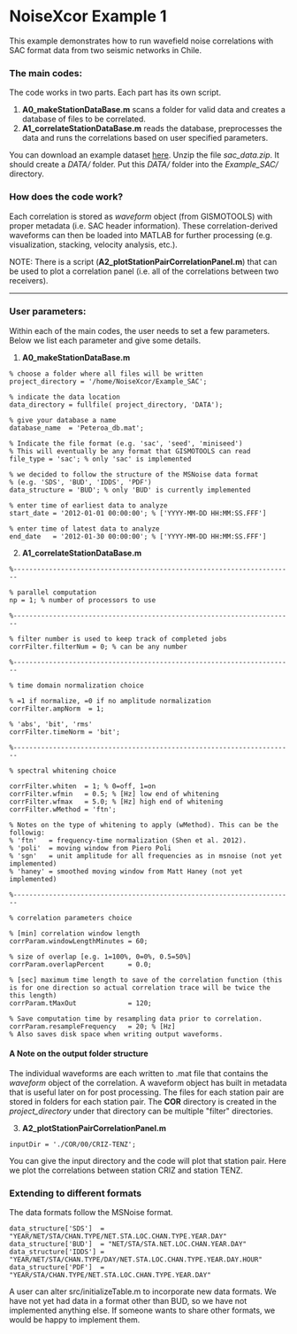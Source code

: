 # NoiseXcor Example 1

This example demonstrates how to run wavefield noise correlations with SAC format data from two seismic networks in Chile.

### The main codes:

The code works in two parts. Each part has its own script.

1.  __A0_makeStationDataBase.m__ scans a folder for valid data and creates a database of files to be correlated.
2. __A1_correlateStationDataBase.m__ reads the database, preprocesses the data and runs the correlations based on user specified parameters.

You can download an example dataset [here](https://drive.google.com/file/d/1Wy4ycOEPMRJd8wzwEgbPuQ2T9rhkvu-J/view?usp=sharing). Unzip the file _sac_data.zip_. It should create a _DATA/_ folder. Put this _DATA/_ folder into the _Example\_SAC/_ directory.

### How does the code work?

Each correlation is stored as _waveform_ object (from GISMOTOOLS) with proper metadata (i.e. SAC header information). These correlation-derived waveforms can then be loaded into MATLAB for further processing (e.g. visualization, stacking, velocity analysis, etc.).

NOTE: There is a script (__A2_plotStationPairCorrelationPanel.m__) that can be used to plot a correlation panel (i.e. all of the correlations between two receivers).

---

### User parameters:

Within each of the main codes, the user needs to set a few parameters. Below we list each parameter and give some details.

1) __A0_makeStationDataBase.m__

```
% choose a folder where all files will be written
project_directory = '/home/NoiseXcor/Example_SAC';
	
% indicate the data location
data_directory = fullfile( project_directory, 'DATA');
	
% give your database a name
database_name  = 'Peteroa_db.mat'; 
	
% Indicate the file format (e.g. 'sac', 'seed', 'miniseed')
% This will eventually be any format that GISMOTOOLS can read
file_type = 'sac'; % only 'sac' is implemented
	
% we decided to follow the structure of the MSNoise data format
% (e.g. 'SDS', 'BUD', 'IDDS', 'PDF')
data_structure = 'BUD'; % only 'BUD' is currently implemented
	
% enter time of earliest data to analyze
start_date = '2012-01-01 00:00:00'; % ['YYYY-MM-DD HH:MM:SS.FFF']

% enter time of latest data to analyze
end_date   = '2012-01-30 00:00:00'; % ['YYYY-MM-DD HH:MM:SS.FFF']
```

2) __A1_correlateStationDataBase.m__

```
%-----------------------------------------------------------------------
	
% parallel computation
np = 1; % number of processors to use
	
%-----------------------------------------------------------------------
	
% filter number is used to keep track of completed jobs
corrFilter.filterNum = 0; % can be any number
	
%-----------------------------------------------------------------------
	
% time domain normalization choice
	
% =1 if normalize, =0 if no amplitude normalization
corrFilter.ampNorm  = 1;
 
% 'abs', 'bit', 'rms'
corrFilter.timeNorm = 'bit'; 
	
%-----------------------------------------------------------------------
	
% spectral whitening choice
	
corrFilter.whiten  = 1; % 0=off, 1=on
corrFilter.wfmin   = 0.5; % [Hz] low end of whitening
corrFilter.wfmax   = 5.0; % [Hz] high end of whitening
corrFilter.wMethod = 'ftn';
	
% Notes on the type of whitening to apply (wMethod). This can be the followig:
% 'ftn'   = frequency-time normalization (Shen et al. 2012).
% 'poli'  = moving window from Piero Poli
% 'sgn'   = unit amplitude for all frequencies as in msnoise (not yet implemented)
% 'haney' = smoothed moving window from Matt Haney (not yet implemented)
	
%-----------------------------------------------------------------------
	
% correlation parameters choice
	
% [min] correlation window length
corrParam.windowLengthMinutes = 60;
	
% size of overlap [e.g. 1=100%, 0=0%, 0.5=50%]
corrParam.overlapPercent      = 0.0; 
	
% [sec] maximum time length to save of the correlation function (this is for one direction so actual correlation trace will be twice the this length)
corrParam.tMaxOut             = 120;
	
% Save computation time by resampling data prior to correlation.
corrParam.resampleFrequency   = 20; % [Hz] 	
% Also saves disk space when writing output waveforms.
```	

#### A Note on the output folder structure

The individual waveforms are each written to .mat file that contains the _waveform_ object of the correlation. A waveform object has built in metadata that is useful later on for post processing. The files for each station pair are stored in folders for each station pair. The __COR__ directory is created in the _project_directory_ under that directory can be multiple "filter" directories.

3) __A2_plotStationPairCorrelationPanel.m__

```
inputDir = './COR/00/CRIZ-TENZ';
```
	
You can give the input directory and the code will plot that station pair. Here we plot the correlations between station CRIZ and station TENZ.

### Extending to different formats

The data formats follow the MSNoise format.

	data_structure['SDS']  = "YEAR/NET/STA/CHAN.TYPE/NET.STA.LOC.CHAN.TYPE.YEAR.DAY"
	data_structure['BUD']  = "NET/STA/STA.NET.LOC.CHAN.YEAR.DAY"
	data_structure['IDDS'] = "YEAR/NET/STA/CHAN.TYPE/DAY/NET.STA.LOC.CHAN.TYPE.YEAR.DAY.HOUR"
	data_structure['PDF']  = "YEAR/STA/CHAN.TYPE/NET.STA.LOC.CHAN.TYPE.YEAR.DAY"

A user can alter src/initializeTable.m to incorporate new data formats. We have not yet had data in a format other than BUD, so we have not implemented anything else. If someone wants to share other formats, we would be happy to implement them. 
